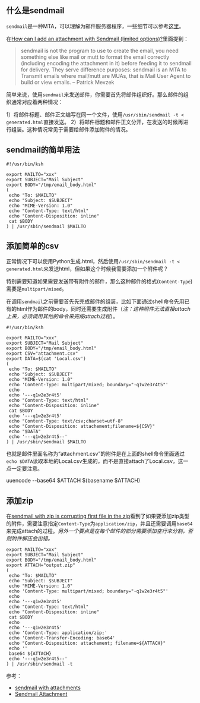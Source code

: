 ## 什么是sendmail

`sendmail`是一种MTA，可以理解为邮件服务器程序，一些细节可以参考[这里](../README.md)。

在[How can I add an attachment with Sendmail (limited options)?](https://unix.stackexchange.com/questions/409523/how-can-i-add-an-attachment-with-sendmail-limited-options)里面提到：

> sendmail is not the program to use to create the email, you need something else like mail or mutt to format the email correctly (including encoding the attachment in it) before feeding it to sendmail for delivery. They serve difference purposes: sendmail is an MTA to Transmit emails where mail/mutt are MUAs, that is Mail User Agent to build or view emails. –
Patrick Mevzek

简单来说，使用`sendmail`来发送邮件，你需要首先将邮件组织好。那么邮件的组织通常对应着两种情况：

1）将邮件标题、邮件正文编写在同一个文件，使用`/usr/sbin/sendmail -t < generated.html`直接发送。
2）将邮件标题和邮件正文分开，在发送的时候再进行组装。这种情况常见于需要给邮件添加附件的情况。

## sendmail的简单用法

```
#!/usr/bin/ksh

export MAILTO="xxx"
export SUBJECT="Mail Subject"
export BODY="/tmp/email_body.html"
(
 echo "To: $MAILTO"
 echo "Subject: $SUBJECT"
 echo "MIME-Version: 1.0"
 echo "Content-Type: text/html"
 echo "Content-Disposition: inline"
 cat $BODY
) | /usr/sbin/sendmail $MAILTO
```

## 添加简单的csv

正常情况下可以使用Python生成.html，然后使用`/usr/sbin/sendmail -t < generated.html`来发送html，但如果这个时候我需要添加一个附件呢？

特别需要知道如果需要发送带有附件的邮件，那么这种邮件的格式(`Content-Type`)需要是`multipart/mixed`。

在调用`sendmail`之前需要首先先完成邮件的组装，比如下面通过shell命令先用已有的html作为邮件的body，同时还需要生成附件（*注：这种附件无法直接attach上来，必须调用其他的命令来完成attach过程*）。

```
#!/usr/bin/ksh

export MAILTO="xxx"
export SUBJECT="Mail Subject"
export BODY="/tmp/email_body.html"
export CSV="attachment.csv"
export DATA=$(cat 'Local.csv')
(
 echo "To: $MAILTO"
 echo "Subject: $SUBJECT"
 echo "MIME-Version: 1.0"
 echo 'Content-Type: multipart/mixed; boundary="-q1w2e3r4t5"'
 echo
 echo '---q1w2e3r4t5'
 echo "Content-Type: text/html"
 echo "Content-Disposition: inline"
 cat $BODY
 echo '---q1w2e3r4t5'
 echo "Content-Type: text/csv;charset=utf-8"
 echo "Content-Disposition: attachement;filename=${CSV}"
 echo "$DATA"
 echo '---q1w2e3r4t5--'
) | /usr/sbin/sendmail $MAILTO
```

也就是邮件里面名称为“attachment.csv”的附件是在上面的shell命令里面通过`echo $DATA`读取本地的Local.csv生成的，而不是直接attach了Local.csv，这一点一定要注意。

uuencode --base64 $ATTACH $(basename $ATTACH)

## 添加zip

在[sendmail with zip is corrupting first file in the zip](https://stackoverflow.com/questions/50272892/sendmail-with-zip-is-corrupting-first-file-in-the-zip)看到了如果要添加zip类型的附件，需要注意指定`Content-Type`为`application/zip`，并且还需要调用`base64`来完成attach的过程。*另外一个要点是在每个邮件的部分需要添加空行来分割，否则附件解压会出错。*

```
export MAILTO="xxx"
export SUBJECT="Mail Subject"
export BODY="/tmp/email_body.html"
export ATTACH="output.zip"
(
 echo "To: $MAILTO"
 echo "Subject: $SUBJECT"
 echo "MIME-Version: 1.0"
 echo 'Content-Type: multipart/mixed; boundary="-q1w2e3r4t5"'
 echo
 echo '---q1w2e3r4t5'
 echo "Content-Type: text/html"
 echo "Content-Disposition: inline"
 cat $BODY
 echo
 echo '---q1w2e3r4t5'
 echo 'Content-Type: application/zip;'
 echo 'Content-Transfer-Encoding: base64'
 echo "Content-Disposition: attachement; filename=${ATTACH}"
 echo ''
 base64 ${ATTACH}
 echo '---q1w2e3r4t5--'
) | /usr/sbin/sendmail -t
```


参考：

- [sendmail with attachments](https://www.unix.com/shell-programming-and-scripting/118534-sendmail-attachments.html)
- [Sendmail Attachment](https://unix.stackexchange.com/questions/223636/sendmail-attachment)
